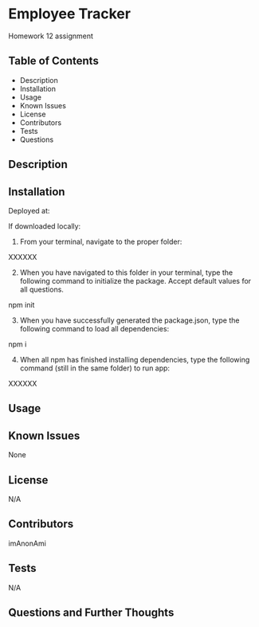 # Employee Tracker
Homework 12 assignment

## Table of Contents

* Description
* Installation
* Usage
* Known Issues
* License
* Contributors
* Tests
* Questions

## Description


## Installation
Deployed at: 

If downloaded locally:

1. From your terminal, navigate to the proper folder:

XXXXXX

2. When you have navigated to this folder in your terminal, type the following command to initialize the package. Accept default values for all questions.

npm init


3. When you have successfully generated the package.json, type the following command to load all dependencies:

npm i

4. When all npm has finished installing dependencies, type the following command (still in the same folder) to run app:

XXXXXX

## Usage


## Known Issues

None

## License

N/A

## Contributors

imAnonAmi

## Tests

N/A

## Questions and Further Thoughts
